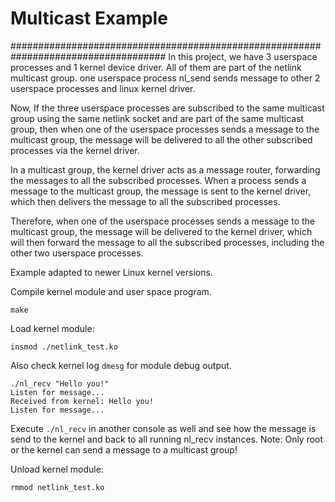 # Multicast Example
####################################################################################
In this project, we have 3 userspace processes and 1 kernel device driver. 
All of them are part of the netlink multicast group. 
one userspace process nl_send sends message to other 2 userspace processes
and linux kernel driver. 

Now, If the three userspace processes are subscribed to the same multicast group 
using the same netlink socket and are part of the same multicast group, then 
when one of the userspace processes sends a message to the multicast group, 
the message will be delivered to all the other subscribed processes via the 
kernel driver.

In a multicast group, the kernel driver acts as a message router, forwarding the 
messages to all the subscribed processes. When a process sends a message to the 
multicast group, the message is sent to the kernel driver, which then delivers the 
message to all the subscribed processes.

Therefore, when one of the userspace processes sends a 
message to the multicast group, the message will be delivered to the kernel driver, 
which will then forward the message to all the subscribed processes, including the 
other two userspace processes.


Example adapted to newer Linux kernel versions.

Compile kernel module and user space program.

```
make
```

Load kernel module:

```
insmod ./netlink_test.ko
```

Also check kernel log `dmesg` for module debug output.

```
./nl_recv "Hello you!"
Listen for message...
Received from kernel: Hello you!
Listen for message...
```

Execute `./nl_recv` in another console as well and see how the message is send to the kernel and back to all running nl_recv instances. Note: Only root or the kernel can send a message to a multicast group!

Unload kernel module:
```
rmmod netlink_test.ko
```
